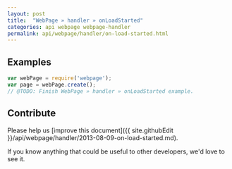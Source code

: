```yaml
---
layout: post
title:  "WebPage » handler » onLoadStarted"
categories: api webpage webpage-handler
permalink: api/webpage/handler/on-load-started.html
---
```


## Examples

```javascript
var webPage = require('webpage');
var page = webPage.create();
// @TODO: Finish WebPage » handler » onLoadStarted example.
```

## Contribute

Please help us [improve this document]({{ site.githubEdit }}/api/webpage/handler/2013-08-09-on-load-started.md).

If you know anything that could be useful to other developers, we'd love to see it.



